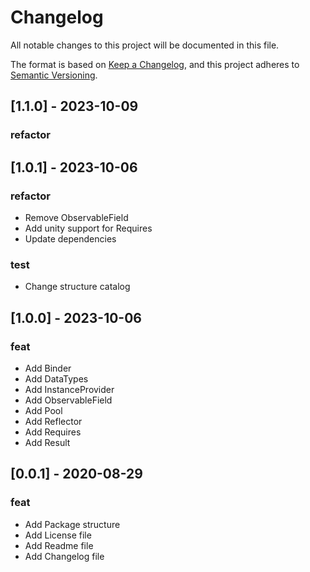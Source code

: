 # Changelog
All notable changes to this project will be documented in this file.

The format is based on [Keep a Changelog](https://keepachangelog.com/en/1.0.0/),
and this project adheres to [Semantic Versioning](https://semver.org/spec/v2.0.0.html).

## [1.1.0] - 2023-10-09
### refactor

## [1.0.1] - 2023-10-06
### refactor
- Remove ObservableField
- Add unity support for Requires
- Update dependencies
### test
- Change structure catalog

## [1.0.0] - 2023-10-06
### feat
- Add Binder
- Add DataTypes
- Add InstanceProvider
- Add ObservableField
- Add Pool
- Add Reflector
- Add Requires
- Add Result

## [0.0.1] - 2020-08-29
### feat
- Add Package structure
- Add License file
- Add Readme file
- Add Changelog file